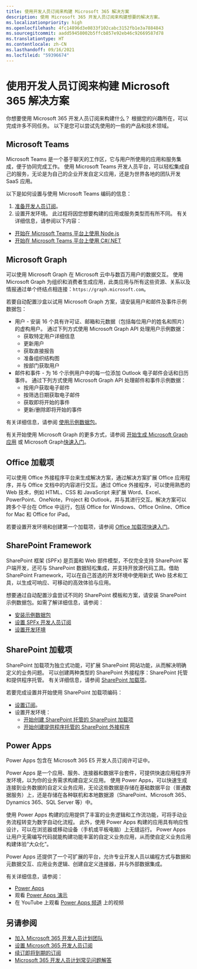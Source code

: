 ```yaml
---
title: 使用开发人员订阅来构建 Microsoft 365 解决方案
description: 使用 Microsoft 365 开发人员订阅来构建想要的解决方案。
ms.localizationpriority: high
ms.openlocfilehash: 4fc14896d3e0833f102cabc3152fb1e3a7884843
ms.sourcegitcommit: aadd59458002b5ffcb857e92eb46c92669587d78
ms.translationtype: HT
ms.contentlocale: zh-CN
ms.lasthandoff: 09/16/2021
ms.locfileid: "59396674"
---
```

# <a name="use-your-developer-subscription-to-build-microsoft-365-solutions"></a>使用开发人员订阅来构建 Microsoft 365 解决方案

你想要使用 Microsoft 365 开发人员订阅来构建什么？ 根据您的兴趣所在，可以完成许多不同任务。 以下是您可以尝试先使用的一些的产品和技术领域。

## <a name="microsoft-teams"></a>Microsoft Teams

Microsoft Teams 是一个基于聊天的工作区，它与用户所使用的应用和服务集成，便于协同完成工作。 使用 Microsoft Teams 开发人员平台，可以轻松集成自己的服务，无论是为自己的企业开发自定义应用，还是为世界各地的团队开发 SaaS 应用。

以下是如何设置与使用 Microsoft Teams 编码的信息：

1. [准备开发人员订阅](/microsoftteams/platform/get-started/get-started-tenant)。
2. 设置开发环境。 此过程将因您想要构建的应用或服务类型而有所不同。 有关详细信息，请参阅以下内容：

  - [开始在 Microsoft Teams 平台上使用 Node.js ](/microsoftteams/platform/get-started/get-started-nodejs-app-studio)
  - [开始在 Microsoft Teams 平台上使用 C#/.NET ](/microsoftteams/platform/get-started/get-started-dotnet-app-studio)

## <a name="microsoft-graph"></a>Microsoft Graph

可以使用 Microsoft Graph 在 Microsoft 云中与数百万用户的数据交互。 使用 Microsoft Graph 为组织和消费者生成应用，此类应用与所有这些资源、关系以及情报通过单个终结点相连接：`https://graph.microsoft.com`。

若要自动配置沙盒以试用 Microsoft Graph 方案，请安装用户和邮件及事件示例数据包：

- 用户 - 安装 16 个具有许可证、邮箱和元数据（包括每位用户的姓名和照片）的虚构用户。 通过下列方式使用 Microsoft Graph API 处理用户示例数据：
  - 获取特定用户详细信息
  - 更新用户
  - 获取直接报告
  - 准备组织结构图
  - 按部门获取用户
- 邮件和事件 - 为 16 个示例用户中的每一位添加 Outlook 电子邮件会话和日历事件。 通过下列方式使用 Microsoft Graph API 处理邮件和事件示例数据：
  - 按用户获取电子邮件
  - 按筛选日期获取电子邮件
  - 获取即将开始的事件
  - 更新/删除即将开始的事件

有关详细信息，请参阅 [使用示例数据包](install-sample-packs.md)。 

有关开始使用 Microsoft Graph 的更多方式，请参阅 [开始生成 Microsoft Graph 应用](https://developer.microsoft.com/en-us/graph/get-started) 或 Microsoft Graph[快速入门](https://developer.microsoft.com/en-us/graph/quick-start)。

## <a name="office-add-ins"></a>Office 加载项

可以使用 Office 外接程序平台来生成解决方案，通过解决方案扩展 Office 应用程序，并与 Office 文档中的内容进行交互。通过 Office 外接程序，可以使用熟悉的 Web 技术，例如 HTML、CSS 和 JavaScript 来扩展 Word、Excel、PowerPoint、OneNote，Project 和 Outlook，并与其进行交互。解决方案可以跨多个平台在 Office 中运行，包括 Office for Windows、Office Online、Office for Mac 和 Office for iPad。

若要设置开发环境和创建第一个加载项，请参阅 [Office 加载项快速入门](/office/dev/add-ins/)。

## <a name="sharepoint-framework"></a>SharePoint Framework

SharePoint 框架 (SPFx) 是页面和 Web 部件模型，不仅完全支持 SharePoint 客户端开发，还可与 SharePoint 数据轻松集成，并支持开放源代码工具。借助 SharePoint Framework，可以在自己首选的开发环境中使用新式 Web 技术和工具，以生成可响应、可移动的高效体验与应用。

想要通过自动配置沙盒尝试不同的 SharePoint 模板和方案，请安装 SharePoint 示例数据包。如需了解详细信息，请参阅：

- [安装示例数据包](install-sample-packs.md)
- [设置 SPFx 开发人员订阅](/sharepoint/dev/spfx/set-up-your-developer-tenant)
- [设置开发环境](/sharepoint/dev/spfx/set-up-your-development-environment)

## <a name="sharepoint-add-ins"></a>SharePoint 加载项 

SharePoint 加载项为独立式功能，可扩展 SharePoint 网站功能，从而解决明确定义的业务问题。 可以创建两种类型的 SharePoint 外接程序：SharePoint 托管和提供程序托管。 有关详细信息，请参阅 [SharePoint 加载项](/sharepoint/dev/sp-add-ins/sharepoint-add-ins)。

若要完成设置并开始使用 SharePoint 加载项编码：

- [设置订阅](/sharepoint/dev/spfx/set-up-your-developer-tenant)。  
- 设置开发环境： 
  - [开始创建 SharePoint 托管的 SharePoint 加载项](/sharepoint/dev/sp-add-ins/get-started-creating-sharepoint-hosted-sharepoint-add-ins)  
  - [开始创建提供程序托管的 SharePoint 外接程序](/sharepoint/dev/sp-add-ins/get-started-creating-provider-hosted-sharepoint-add-ins)  

## <a name="power-apps"></a>Power Apps

Power Apps 包含在 Microsoft 365 E5 开发人员订阅许可证中。 

Power Apps 是一个应用、服务、连接器和数据平台套件，可提供快速应用程序开发环境，以为你的业务需求构建自定义应用。 使用 Power Apps，可以快速生成连接到业务数据的自定义业务应用，无论这些数据是存储在基础数据平台（普通数据服务）上，还是存储在各种联机和本地数据源（SharePoint、Microsoft 365、Dynamics 365、SQL Server 等）中。

使用 Power Apps 构建的应用提供了丰富的业务逻辑和工作流功能，可将手动业务流程转变为数字自动化流程。 此外，使用 Power Apps 构建的应用具有响应性设计，可以在浏览器或移动设备（手机或平板电脑）上无缝运行。 Power Apps 让用户无需编写代码就能构建功能丰富的自定义业务应用，从而使自定义业务应用构建体验“大众化”。

Power Apps 还提供了一个可扩展的平台，允许专业开发人员以编程方式与数据和元数据交互、应用业务逻辑、创建自定义连接器，并与外部数据集成。

有关详细信息，请参阅：

- [Power Apps](/powerapps/)
- 观看 [Power Apps 演示](https://powerapps.microsoft.com/demo/)
- 在 YouTube 上观看 [Power Apps 频道](https://www.youtube.com/channel/UCGfWR2ekfRFckLjev6eQYLg) 上的视频


## <a name="see-also"></a>另请参阅

- [加入 Microsoft 365 开发人员计划团队](microsoft-365-developer-program.md)
- [设置 Microsoft 365 开发人员订阅](microsoft-365-developer-program-get-started.md) 
- [续订即将到期的订阅](subscription-expiration-and-renewal.md)
- [Microsoft 365 开发人员计划常见问题解答](microsoft-365-developer-program-faq.yml)